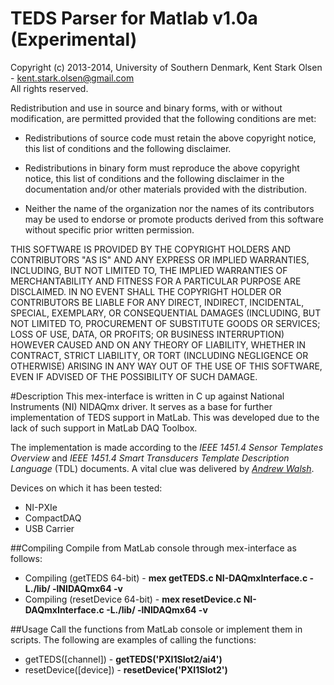 TEDS Parser for Matlab v1.0a (Experimental)
==================
Copyright (c) 2013-2014, University of Southern Denmark, Kent Stark Olsen - <kent.stark.olsen@gmail.com> <br>
All rights reserved.

Redistribution and use in source and binary forms, with or without
modification, are permitted provided that the following conditions are met:

* Redistributions of source code must retain the above copyright notice, this
  list of conditions and the following disclaimer.

* Redistributions in binary form must reproduce the above copyright notice,
  this list of conditions and the following disclaimer in the documentation
  and/or other materials provided with the distribution.

* Neither the name of the organization nor the names of its
  contributors may be used to endorse or promote products derived from
  this software without specific prior written permission.

THIS SOFTWARE IS PROVIDED BY THE COPYRIGHT HOLDERS AND CONTRIBUTORS "AS IS"
AND ANY EXPRESS OR IMPLIED WARRANTIES, INCLUDING, BUT NOT LIMITED TO, THE
IMPLIED WARRANTIES OF MERCHANTABILITY AND FITNESS FOR A PARTICULAR PURPOSE ARE
DISCLAIMED. IN NO EVENT SHALL THE COPYRIGHT HOLDER OR CONTRIBUTORS BE LIABLE
FOR ANY DIRECT, INDIRECT, INCIDENTAL, SPECIAL, EXEMPLARY, OR CONSEQUENTIAL
DAMAGES (INCLUDING, BUT NOT LIMITED TO, PROCUREMENT OF SUBSTITUTE GOODS OR
SERVICES; LOSS OF USE, DATA, OR PROFITS; OR BUSINESS INTERRUPTION) HOWEVER
CAUSED AND ON ANY THEORY OF LIABILITY, WHETHER IN CONTRACT, STRICT LIABILITY,
OR TORT (INCLUDING NEGLIGENCE OR OTHERWISE) ARISING IN ANY WAY OUT OF THE USE
OF THIS SOFTWARE, EVEN IF ADVISED OF THE POSSIBILITY OF SUCH DAMAGE.

#Description
This mex-interface is written in C up against National Instruments (NI) NIDAQmx driver. It serves as a base for further implementation of TEDS support in MatLab. This was developed due to the lack of such support in MatLab DAQ Toolbox.

The implementation is made according to the *IEEE 1451.4 Sensor Templates Overview* and *IEEE 1451.4 Smart Transducers Template Description Language* (TDL) documents. A vital clue was delivered by [*Andrew Walsh*](http://awalsh128.blogspot.dk/2011/08/writing-teds-ieee-14514-parser.html).

Devices on which it has been tested:
* NI-PXIe
* CompactDAQ
* USB Carrier

##Compiling
Compile from MatLab console through mex-interface as follows:
* Compiling (getTEDS 64-bit) - **mex getTEDS.c NI-DAQmxInterface.c -L./lib/ -lNIDAQmx64 -v**
* Compiling (resetDevice 64-bit) - **mex resetDevice.c NI-DAQmxInterface.c -L./lib/ -lNIDAQmx64 -v**

##Usage
Call the functions from MatLab console or implement them in scripts. The following are examples of calling the functions:
* getTEDS([channel]) - **getTEDS('PXI1Slot2/ai4')**
* resetDevice([device]) - **resetDevice('PXI1Slot2')**
